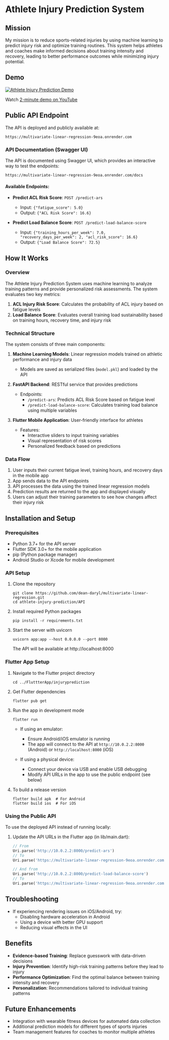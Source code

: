 # Athlete Injury Prediction System

## Mission
My mission is to reduce sports-related injuries by using machine learning to predict injury risk and optimize training routines. This system helps athletes and coaches make informed decisions about training intensity and recovery, leading to better performance outcomes while minimizing injury potential.

## Demo
[![Athlete Injury Prediction Demo](https://img.youtube.com/vi/YOUTUBE_VIDEO_ID/0.jpg)](https://www.youtube.com/watch?v=YOUTUBE_VIDEO_ID)

Watch [2-minute demo on YouTube](https://www.youtube.com/watch?v=YOUTUBE_VIDEO_ID)

## Public API Endpoint
The API is deployed and publicly available at:
```
https://multivariate-linear-regression-9eoa.onrender.com
```

### API Documentation (Swagger UI)
The API is documented using Swagger UI, which provides an interactive way to test the endpoints:

```
https://multivariate-linear-regression-9eoa.onrender.com/docs
```

#### Available Endpoints:
- **Predict ACL Risk Score**: `POST /predict-ars`
  - Input: `{"fatigue_score": 5.0}`
  - Output: `{"ACL Risk Score": 16.6}`

- **Predict Load Balance Score**: `POST /predict-load-balance-score`
  - Input: `{"training_hours_per_week": 7.0, "recovery_days_per_week": 2, "acl_risk_score": 16.6}`
  - Output: `{"Load Balance Score": 72.5}`

## How It Works

### Overview
The Athlete Injury Prediction System uses machine learning to analyze training patterns and provide personalized risk assessments. The system evaluates two key metrics:

1. **ACL Injury Risk Score**: Calculates the probability of ACL injury based on fatigue levels
2. **Load Balance Score**: Evaluates overall training load sustainability based on training hours, recovery time, and injury risk

### Technical Structure
The system consists of three main components:

1. **Machine Learning Models**: Linear regression models trained on athletic performance and injury data
   - Models are saved as serialized files (`model.pkl`) and loaded by the API

2. **FastAPI Backend**: RESTful service that provides predictions
   - Endpoints:
     - `/predict-ars`: Predicts ACL Risk Score based on fatigue level
     - `/predict-load-balance-score`: Calculates training load balance using multiple variables

3. **Flutter Mobile Application**: User-friendly interface for athletes
   - Features:
     - Interactive sliders to input training variables
     - Visual representation of risk scores
     - Personalized feedback based on predictions

### Data Flow
1. User inputs their current fatigue level, training hours, and recovery days in the mobile app
2. App sends data to the API endpoints
3. API processes the data using the trained linear regression models
4. Prediction results are returned to the app and displayed visually
5. Users can adjust their training parameters to see how changes affect their injury risk

## Installation and Setup

### Prerequisites
- Python 3.7+ for the API server
- Flutter SDK 3.0+ for the mobile application
- pip (Python package manager)
- Android Studio or Xcode for mobile development

### API Setup
1. Clone the repository
   ```
   git clone https://github.com/dean-daryl/multivariate-linear-regression.git
   cd athlete-injury-prediction/API
   ```

2. Install required Python packages
   ```
   pip install -r requirements.txt
   ```

3. Start the server with uvicorn
   ```
   uvicorn app:app --host 0.0.0.0 --port 8000
   ```
   The API will be available at http://localhost:8000

### Flutter App Setup
1. Navigate to the Flutter project directory
   ```
   cd ../FluttterApp/injuryprediction
   ```

2. Get Flutter dependencies
   ```
   flutter pub get
   ```

3. Run the app in development mode
   ```
   flutter run
   ```
   
   - If using an emulator:
     - Ensure Android/iOS emulator is running
     - The app will connect to the API at `http://10.0.2.2:8000` (Android) or `http://localhost:8000` (iOS)
   
   - If using a physical device:
     - Connect your device via USB and enable USB debugging
     - Modify API URLs in the app to use the public endpoint (see below)

4. To build a release version
   ```
   flutter build apk  # For Android
   flutter build ios  # For iOS
   ```

### Using the Public API
To use the deployed API instead of running locally:
1. Update the API URLs in the Flutter app (in lib/main.dart):
   ```dart
   // From
   Uri.parse('http://10.0.2.2:8000/predict-ars')
   // To
   Uri.parse('https://multivariate-linear-regression-9eoa.onrender.com/predict-ars')
   
   // And from
   Uri.parse('http://10.0.2.2:8000/predict-load-balance-score')
   // To
   Uri.parse('https://multivariate-linear-regression-9eoa.onrender.com/predict-load-balance-score')
   ```

## Troubleshooting
- If experiencing rendering issues on iOS/Android, try:
  - Disabling hardware acceleration in Android
  - Using a device with better GPU support
  - Reducing visual effects in the UI

## Benefits
- **Evidence-based Training**: Replace guesswork with data-driven decisions
- **Injury Prevention**: Identify high-risk training patterns before they lead to injury
- **Performance Optimization**: Find the optimal balance between training intensity and recovery
- **Personalization**: Recommendations tailored to individual training patterns

## Future Enhancements
- Integration with wearable fitness devices for automated data collection
- Additional prediction models for different types of sports injuries
- Team management features for coaches to monitor multiple athletes
